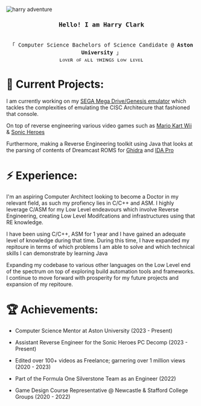 ![harry adventure](https://github.com/hazzaaclark/hazzaaclark/assets/107435091/5a14aa97-1329-4448-8fe8-fd0c8195ebcb)
<h3 align="center"><samp>Hello! I am <b><a rel="nofollow noopener noreferrer" target="_blank"> Harry Clark</a></b></samp></h3>
<p align="center"><br>
  <samp>
    「 Computer Science Bachelors of Science Candidate @ <b>Aston University</b> 」<br>
    ʟᴏᴠᴇʀ ᴏꜰ ᴀʟʟ ᴛʜɪɴɢꜱ ʟᴏᴡ ʟᴇᴠᴇʟ
  </samp>
</p>

# 🔭 Current Projects:

I am currently working on my [SEGA Mega Drive/Genesis emulator](https://github.com/hazzaaclark/MD68000)
which tackles the complexities of emulating the CISC Architecure
that fashioned that console. 

On top of reverse engineering various video games such as 
[Mario Kart Wii](https://github.com/hazzaaclark/revo) & [Sonic Heroes](https://github.com/hazzaaclark/HEROES_WUP28)

Furthermore, making a Reverse Engineering toolkit using Java that looks at the parsing of contents of Dreamcast ROMS for [Ghidra](https://github.com/hazzaaclark/gdiGhidra) and [IDA Pro](https://github.com/hazzaaclark/chuchu)

# ⚡️ Experience:

I'm an aspiring Computer Architect looking to become a Doctor in my relevant field, as such my profiency lies in C/C++ and ASM. 
I highly leverage C/ASM for my Low Level endeavours 
which involve Reverse Engineering, creating Low Level Modifcations and infrastructures using that RE knowledge.

I have been using C/C++, ASM for 1 year and I have gained an adequate level of knowledge during that time.
During this time, I have expanded my repitoure in terms of which problems I am able to solve and which technical skills I can demonstrate by learning Java

Expanding my codebase to various other languages on the Low Level end of the spectrum on top of exploring build automation tools and frameworks.
I continue to move forward with prosperity for my future projects and expansion of my repitoure.

# 🏆 Achievements:

- Computer Science Mentor at Aston University (2023 - Present)

- Assistant Reverse Engineer for the Sonic Heroes PC Decomp (2023 - Present)

- Edited over 100+ videos as Freelance; garnering over 1 million views (2020 - 2023)

- Part of the Formula One Silverstone Team as an Engineer (2022)

- Game Design Course Representative @ Newcastle & Stafford College Groups (2020 - 2022)

